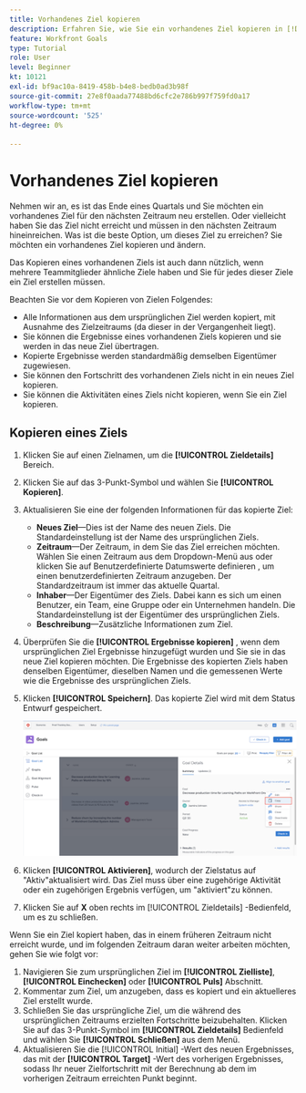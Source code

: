 ```yaml
---
title: Vorhandenes Ziel kopieren
description: Erfahren Sie, wie Sie ein vorhandenes Ziel kopieren in [!DNL Workfront Goals].
feature: Workfront Goals
type: Tutorial
role: User
level: Beginner
kt: 10121
exl-id: bf9ac10a-8419-458b-b4e8-bedb0ad3b98f
source-git-commit: 27e8f0aada77488bd6cfc2e786b997f759fd0a17
workflow-type: tm+mt
source-wordcount: '525'
ht-degree: 0%

---
```


# Vorhandenes Ziel kopieren

Nehmen wir an, es ist das Ende eines Quartals und Sie möchten ein vorhandenes Ziel für den nächsten Zeitraum neu erstellen. Oder vielleicht haben Sie das Ziel nicht erreicht und müssen in den nächsten Zeitraum hineinreichen. Was ist die beste Option, um dieses Ziel zu erreichen? Sie möchten ein vorhandenes Ziel kopieren und ändern.

Das Kopieren eines vorhandenen Ziels ist auch dann nützlich, wenn mehrere Teammitglieder ähnliche Ziele haben und Sie für jedes dieser Ziele ein Ziel erstellen müssen.

<!--
Pro-tips graphic
-->

Beachten Sie vor dem Kopieren von Zielen Folgendes:

* Alle Informationen aus dem ursprünglichen Ziel werden kopiert, mit Ausnahme des Zielzeitraums (da dieser in der Vergangenheit liegt).
* Sie können die Ergebnisse eines vorhandenen Ziels kopieren und sie werden in das neue Ziel übertragen.
* Kopierte Ergebnisse werden standardmäßig demselben Eigentümer zugewiesen.
* Sie können den Fortschritt des vorhandenen Ziels nicht in ein neues Ziel kopieren.
* Sie können die Aktivitäten eines Ziels nicht kopieren, wenn Sie ein Ziel kopieren.

## Kopieren eines Ziels

1. Klicken Sie auf einen Zielnamen, um die **[!UICONTROL Zieldetails]** Bereich.
1. Klicken Sie auf das 3-Punkt-Symbol und wählen Sie **[!UICONTROL Kopieren]**.
1. Aktualisieren Sie eine der folgenden Informationen für das kopierte Ziel:
   * **Neues Ziel**—Dies ist der Name des neuen Ziels. Die Standardeinstellung ist der Name des ursprünglichen Ziels.
   * **Zeitraum**—Der Zeitraum, in dem Sie das Ziel erreichen möchten. Wählen Sie einen Zeitraum aus dem Dropdown-Menü aus oder klicken Sie auf Benutzerdefinierte Datumswerte definieren , um einen benutzerdefinierten Zeitraum anzugeben. Der Standardzeitraum ist immer das aktuelle Quartal.
   * **Inhaber**—Der Eigentümer des Ziels. Dabei kann es sich um einen Benutzer, ein Team, eine Gruppe oder ein Unternehmen handeln. Die Standardeinstellung ist der Eigentümer des ursprünglichen Ziels.
   * **Beschreibung**—Zusätzliche Informationen zum Ziel.

1. Überprüfen Sie die **[!UICONTROL Ergebnisse kopieren]** , wenn dem ursprünglichen Ziel Ergebnisse hinzugefügt wurden und Sie sie in das neue Ziel kopieren möchten. Die Ergebnisse des kopierten Ziels haben denselben Eigentümer, dieselben Namen und die gemessenen Werte wie die Ergebnisse des ursprünglichen Ziels.

1. Klicken **[!UICONTROL Speichern]**. Das kopierte Ziel wird mit dem Status Entwurf gespeichert.

   ![Ein Bild der [!UICONTROL Zieldetails] Bedienfeld in [!DNL Workfront Goals] mit dem [!UICONTROL Kopieren] option](assets/03-workfront-goals-copy-a-goal.png)

1. Klicken **[!UICONTROL Aktivieren]**, wodurch der Zielstatus auf &quot;Aktiv&quot;aktualisiert wird. Das Ziel muss über eine zugehörige Aktivität oder ein zugehörigen Ergebnis verfügen, um &quot;aktiviert&quot;zu können.

1. Klicken Sie auf **X** oben rechts im [!UICONTROL Zieldetails] -Bedienfeld, um es zu schließen.

Wenn Sie ein Ziel kopiert haben, das in einem früheren Zeitraum nicht erreicht wurde, und im folgenden Zeitraum daran weiter arbeiten möchten, gehen Sie wie folgt vor:

1. Navigieren Sie zum ursprünglichen Ziel im **[!UICONTROL Zielliste]**, **[!UICONTROL Einchecken]** oder **[!UICONTROL Puls]** Abschnitt.
1. Kommentar zum Ziel, um anzugeben, dass es kopiert und ein aktuelleres Ziel erstellt wurde.
1. Schließen Sie das ursprüngliche Ziel, um die während des ursprünglichen Zeitraums erzielten Fortschritte beizubehalten. Klicken Sie auf das 3-Punkt-Symbol im **[!UICONTROL Zieldetails]** Bedienfeld und wählen Sie **[!UICONTROL Schließen]** aus dem Menü.
1. Aktualisieren Sie die [!UICONTROL Initial] -Wert des neuen Ergebnisses, das mit der **[!UICONTROL Target]** -Wert des vorherigen Ergebnisses, sodass Ihr neuer Zielfortschritt mit der Berechnung ab dem im vorherigen Zeitraum erreichten Punkt beginnt.
